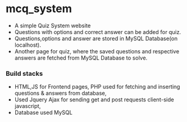 # mcq_system
- A simple Quiz System website
- Questions with options and correct answer can be added for quiz.
- Questions,options and answer are stored in MySQL Database(on localhost).
- Another page for quiz, where the saved questions and respective answers are fetched from MySQL Database to solve.
### Build stacks
- HTML,JS for Frontend pages, PHP used for fetching and inserting questions & answers from database,
- Used Jquery Ajax for sending get and post requests client-side javascript,
- Database used MySQL
